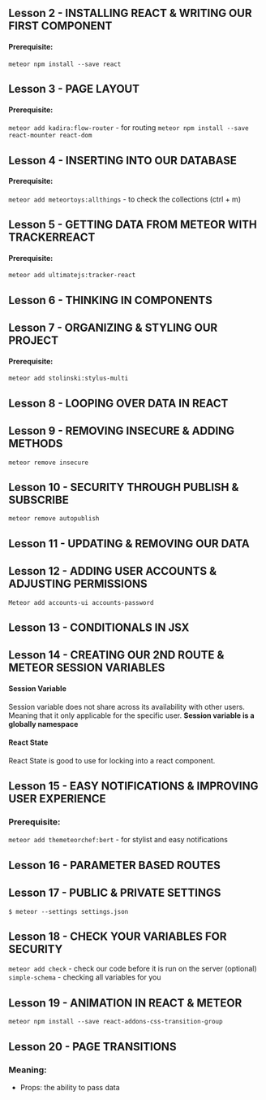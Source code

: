 ## Lesson 2 - INSTALLING REACT & WRITING OUR FIRST COMPONENT
#### Prerequisite:
`meteor npm install --save react`

## Lesson 3 - PAGE LAYOUT
#### Prerequisite:
`meteor add kadira:flow-router` - for routing
`meteor npm install --save react-mounter react-dom`

## Lesson 4 - INSERTING INTO OUR DATABASE
#### Prerequisite:
`meteor add meteortoys:allthings` - to check the collections (ctrl + m)

## Lesson 5 - GETTING DATA FROM METEOR WITH TRACKERREACT
#### Prerequisite:
`meteor add ultimatejs:tracker-react`

## Lesson 6 - THINKING IN COMPONENTS

## Lesson 7 - ORGANIZING & STYLING OUR PROJECT
#### Prerequisite:
`meteor add stolinski:stylus-multi`

## Lesson 8 - LOOPING OVER DATA IN REACT

## Lesson 9 - REMOVING INSECURE & ADDING METHODS
`meteor remove insecure`

## Lesson 10 - SECURITY THROUGH PUBLISH & SUBSCRIBE
`meteor remove autopublish`

## Lesson 11 - UPDATING & REMOVING OUR DATA

## Lesson 12 - ADDING USER ACCOUNTS & ADJUSTING PERMISSIONS
`Meteor add accounts-ui accounts-password`

## Lesson 13 - CONDITIONALS IN JSX

## Lesson 14 - CREATING OUR 2ND ROUTE & METEOR SESSION VARIABLES
#### Session Variable
Session variable does not share across its availability with other users. Meaning that it only applicable for the specific user.
**Session variable is a globally namespace**
#### React State
React State is good to use for locking into a react component.

## Lesson 15 - EASY NOTIFICATIONS & IMPROVING USER EXPERIENCE
### Prerequisite:
`meteor add themeteorchef:bert` - for stylist and easy notifications

## Lesson 16 - PARAMETER BASED ROUTES

## Lesson 17 - PUBLIC & PRIVATE SETTINGS
`$ meteor --settings settings.json`

## Lesson 18 - CHECK YOUR VARIABLES FOR SECURITY
`meteor add check` - check our code before it is run on the server
(optional) `simple-schema` - checking all variables for you

## Lesson 19 - ANIMATION IN REACT & METEOR
`meteor npm install --save react-addons-css-transition-group`

## Lesson 20 - PAGE TRANSITIONS

### Meaning:
- Props: the ability to pass data
